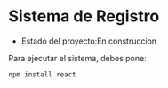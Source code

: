 <h1> Sistema de Registro</h1>

- Estado del proyecto:En construccion 

Para ejecutar el sistema, debes pone:

```npm install react```
